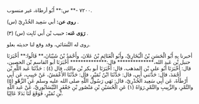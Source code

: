٧٢٠٠ -** س:** أَبُو أرطاة، غير منسوب.

**روى عن:** أبي سَعِيد الخُدْرِيّ (س) .

**رَوَى عَنه:** حبيب بْن أَبي ثَابِت (س) (٣) .

روى له النَّسَائي، وقد وقع لنا حديثه بعلو.

أخبرنا بِهِ أَبُو الْحَسَنِ بْنُ الْبُخَارِيِّ، وأَبُو الْغَنَائِمِ بْنُ عَلانَ، وأَحْمَدُ بْنُ شَيْبَانَ،** قَالُوا:** أَخْبَرَنَا حنبل بْن عَبد الله،************** قال:************** أَخْبَرَنَا أبو القاسم بْن الحصين، قال: أَخْبَرَنَا أَبُو علي بْن المذهب، قال: أَخْبَرَنَا أبو بكر بْن مالك، قال (٤) : حَدَّثَنَا عَبد اللَّهِ بْن أَحْمَدَ، قال: حَدَّثني أَبِي، قال: حَدَّثَنَا ابْنُ نُمَيْرٍ، قال: حَدَّثَنَا الأَعْمَشُ، عَنْ حَبِيبٍ، عَن أَبِي أَرْطَأَةَ، عَن أَبِي سَعِيد الخُدْرِيّ، قال: نَهَى رَسُولُ اللَّهِ صلى الله عليه وسلم عَنِ الزَّهْوِ (٥) والتَّمْرِ، والزَّبِيبِ والتَّمْرِ.رَوَاهُ (١) عَنِ الْحُسَيْنِ بْنِ مَنْصُورِ بْنِ جَعْفَرٍ النَّيْسَابُورِيِّ، عَنْ عَبد اللَّهِ بْنِ نُمَيْرٍ، فَوَقَعَ لَنَا بَدَلا عَالِيًا.